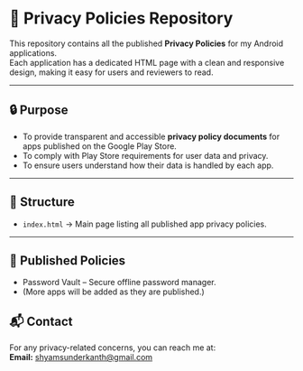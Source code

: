 # 📜 Privacy Policies Repository

This repository contains all the published **Privacy Policies** for my Android applications.  
Each application has a dedicated HTML page with a clean and responsive design, making it easy for users and reviewers to read.

---

## 🔒 Purpose
- To provide transparent and accessible **privacy policy documents** for apps published on the Google Play Store.
- To comply with Play Store requirements for user data and privacy.
- To ensure users understand how their data is handled by each app.

---

## 📂 Structure
- `index.html` → Main page listing all published app privacy policies.
  
---

## 📱 Published Policies
- Password Vault – Secure offline password manager.  
- (More apps will be added as they are published.)

## 📬 Contact
For any privacy-related concerns, you can reach me at:  
**Email:** shyamsunderkanth@gmail.com
